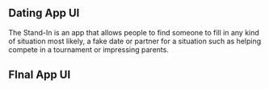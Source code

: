 ## Dating App UI
The Stand-In is an app that allows people to find someone to fill in any kind of situation most likely, a fake date or partner for a situation such as helping compete in a tournament or impressing parents.

## FInal App UI


